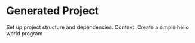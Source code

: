# Generated Project

Set up project structure and dependencies. Context: Create a simple hello world program
